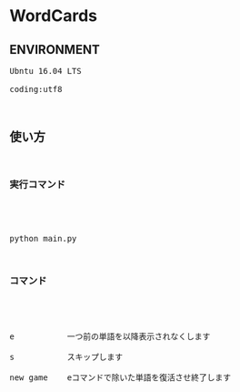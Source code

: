 <h1>WordCards</h1>
<h2>ENVIRONMENT</h2>
<p>
<pre>
<a>Ubntu 16.04 LTS</a><br>
<a>coding:utf8</a>
</p>
<h2>使い方</h2>
<h3>実行コマンド</h3>
<p>
<pre>
<a>python main.py</a>
</p>
<h3>コマンド</h3>
<p>
<pre>
<a>e           一つ前の単語を以降表示されなくします</a><br>
<a>s           スキップします</a><br>
<a>new game    eコマンドで除いた単語を復活させ終了します</a><br>
</p>
